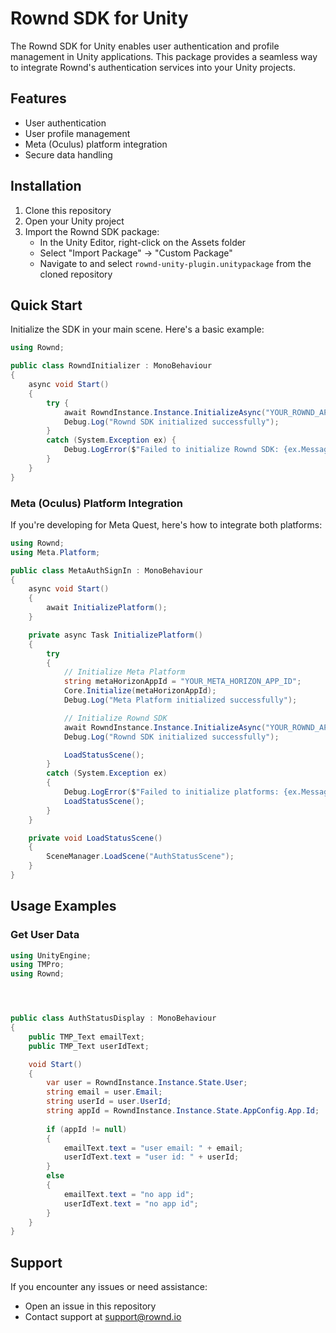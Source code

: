 # Rownd SDK for Unity

The Rownd SDK for Unity enables user authentication and profile management in Unity applications. This package provides a seamless way to integrate Rownd's authentication services into your Unity projects.

## Features

- User authentication
- User profile management 
- Meta (Oculus) platform integration
- Secure data handling

## Installation

1. Clone this repository
2. Open your Unity project
3. Import the Rownd SDK package:
   - In the Unity Editor, right-click on the Assets folder
   - Select "Import Package" -> "Custom Package"
   - Navigate to and select `rownd-unity-plugin.unitypackage` from the cloned repository

## Quick Start

Initialize the SDK in your main scene. Here's a basic example:

```csharp
using Rownd;

public class RowndInitializer : MonoBehaviour
{
    async void Start()
    {
        try {
            await RowndInstance.Instance.InitializeAsync("YOUR_ROWND_APP_KEY");
            Debug.Log("Rownd SDK initialized successfully");
        }
        catch (System.Exception ex) {
            Debug.LogError($"Failed to initialize Rownd SDK: {ex.Message}");
        }
    }
}
```

### Meta (Oculus) Platform Integration

If you're developing for Meta Quest, here's how to integrate both platforms:

```csharp
using Rownd;
using Meta.Platform;

public class MetaAuthSignIn : MonoBehaviour
{
    async void Start()
    {
        await InitializePlatform();
    }

    private async Task InitializePlatform()
    {
        try
        {
            // Initialize Meta Platform
            string metaHorizonAppId = "YOUR_META_HORIZON_APP_ID";
            Core.Initialize(metaHorizonAppId);
            Debug.Log("Meta Platform initialized successfully");

            // Initialize Rownd SDK
            await RowndInstance.Instance.InitializeAsync("YOUR_ROWND_APP_KEY");
            Debug.Log("Rownd SDK initialized successfully");

            LoadStatusScene();
        }
        catch (System.Exception ex)
        {
            Debug.LogError($"Failed to initialize platforms: {ex.Message}");
            LoadStatusScene();
        }
    }

    private void LoadStatusScene()
    {
        SceneManager.LoadScene("AuthStatusScene");
    }
}
```

## Usage Examples

### Get User Data

```csharp
using UnityEngine;
using TMPro;
using Rownd;




public class AuthStatusDisplay : MonoBehaviour
{
    public TMP_Text emailText;
    public TMP_Text userIdText;

    void Start()
    {
        var user = RowndInstance.Instance.State.User;
        string email = user.Email;
        string userId = user.UserId;
        string appId = RowndInstance.Instance.State.AppConfig.App.Id;
        
        if (appId != null)
        {
            emailText.text = "user email: " + email;
            userIdText.text = "user id: " + userId;
        }
        else
        {
            emailText.text = "no app id";
            userIdText.text = "no app id";
        }
    }
}
```

## Support

If you encounter any issues or need assistance:
- Open an issue in this repository
- Contact support at support@rownd.io

